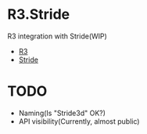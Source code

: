 # R3.Stride

R3 integration with Stride(WIP)

* [R3](https://github.com/Cysharp/R3)
* [Stride](https://stride3d.net)

# TODO

* Naming(Is "Stride3d" OK?)
* API visibility(Currently, almost public)